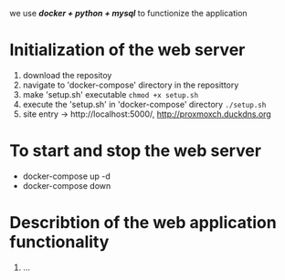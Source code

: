 we use ***docker + python + mysql*** to functionize the application
# Initialization of the web server
1. download the repositoy
2. navigate to 'docker-compose' directory in the reposittory
3. make 'setup.sh' executable `chmod +x setup.sh`
4. execute the 'setup.sh' in 'docker-compose' directory `./setup.sh`
5. site entry -> http://localhost:5000/, http://proxmoxch.duckdns.org
# To start and stop the web server
- docker-compose up -d
- docker-compose down
# Describtion of the web application functionality
1. ...
